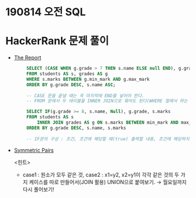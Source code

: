 # 190814 오전 SQL


# HackerRank 문제 풀이

- [The Report](https://www.hackerrank.com/challenges/the-report/problem)
```sql
        SELECT (CASE WHEN g.grade > 7 THEN s.name ELSE null END), g.grade, s.marks
        FROM students AS s, grades AS g
        WHERE s.marks BETWEEN g.min_mark AND g.max_mark
        ORDER BY g.grade DESC, s.name ASC;
        
        -- CASE 문을 끝낼 때는 꼭 마지막에 END를 넣어야 한다.
        -- FROM 문에서 두 테이블을 INNER JOIN으로 묶어도 된다(WHERE 절에서 하는 역할과 같음).

        SELECT IF(g.grade >= 8, s.name, Null), g.grade, s.marks
        FROM students AS s
        	INNER JOIN grades AS g ON s.marks BETWEEN min_mark AND max_mark
        ORDER BY g.grade DESC, s.name, s.marks
        
        -- IF문의 구성 : 조건, 조건에 해당할 때(true) 출력할 내용, 조건에 해당하지 않을 때(false) 출력할 내용
```

- [Symmetric Pairs](https://www.hackerrank.com/challenges/symmetric-pairs/problem)

    <힌트>
    * case1 : 원소가 모두 같은 것, case2 : x1=y2, x2=y1이 각각 같은 것의 두 가지 케이스를 따로 만들어서(JOIN 활용) UNION으로 붙여보기.
    → 월요일까지 다시 풀어보기!